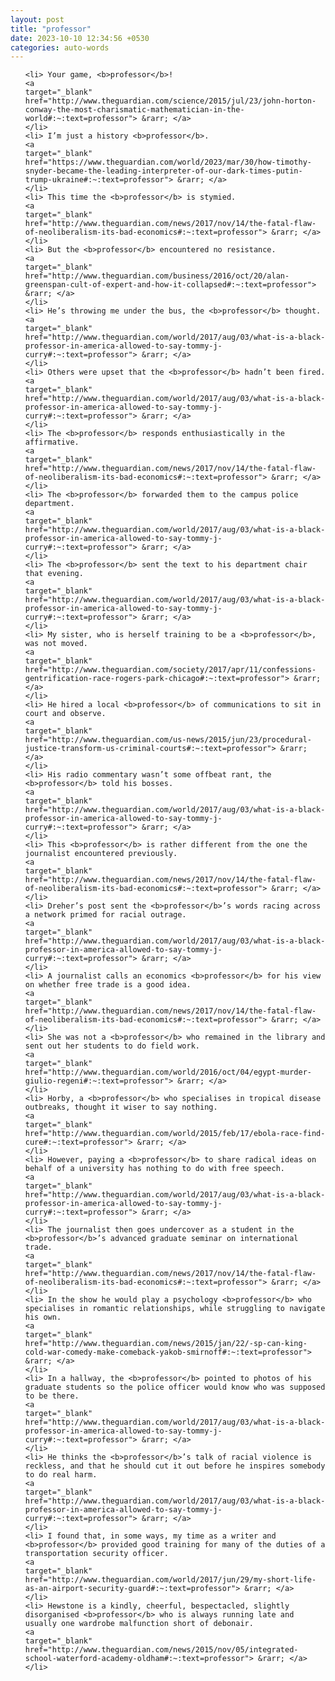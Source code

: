 ```yaml
---
layout: post
title: "professor"
date: 2023-10-10 12:34:56 +0530
categories: auto-words
---
```

<ol>

    <li> Your game, <b>professor</b>!
    <a 
    target="_blank" 
    href="http://www.theguardian.com/science/2015/jul/23/john-horton-conway-the-most-charismatic-mathematician-in-the-world#:~:text=professor"> &rarr; </a>
    </li>
    <li> I’m just a history <b>professor</b>.
    <a 
    target="_blank" 
    href="https://www.theguardian.com/world/2023/mar/30/how-timothy-snyder-became-the-leading-interpreter-of-our-dark-times-putin-trump-ukraine#:~:text=professor"> &rarr; </a>
    </li>
    <li> This time the <b>professor</b> is stymied.
    <a 
    target="_blank" 
    href="http://www.theguardian.com/news/2017/nov/14/the-fatal-flaw-of-neoliberalism-its-bad-economics#:~:text=professor"> &rarr; </a>
    </li>
    <li> But the <b>professor</b> encountered no resistance.
    <a 
    target="_blank" 
    href="http://www.theguardian.com/business/2016/oct/20/alan-greenspan-cult-of-expert-and-how-it-collapsed#:~:text=professor"> &rarr; </a>
    </li>
    <li> He’s throwing me under the bus, the <b>professor</b> thought.
    <a 
    target="_blank" 
    href="http://www.theguardian.com/world/2017/aug/03/what-is-a-black-professor-in-america-allowed-to-say-tommy-j-curry#:~:text=professor"> &rarr; </a>
    </li>
    <li> Others were upset that the <b>professor</b> hadn’t been fired.
    <a 
    target="_blank" 
    href="http://www.theguardian.com/world/2017/aug/03/what-is-a-black-professor-in-america-allowed-to-say-tommy-j-curry#:~:text=professor"> &rarr; </a>
    </li>
    <li> The <b>professor</b> responds enthusiastically in the affirmative.
    <a 
    target="_blank" 
    href="http://www.theguardian.com/news/2017/nov/14/the-fatal-flaw-of-neoliberalism-its-bad-economics#:~:text=professor"> &rarr; </a>
    </li>
    <li> The <b>professor</b> forwarded them to the campus police department.
    <a 
    target="_blank" 
    href="http://www.theguardian.com/world/2017/aug/03/what-is-a-black-professor-in-america-allowed-to-say-tommy-j-curry#:~:text=professor"> &rarr; </a>
    </li>
    <li> The <b>professor</b> sent the text to his department chair that evening.
    <a 
    target="_blank" 
    href="http://www.theguardian.com/world/2017/aug/03/what-is-a-black-professor-in-america-allowed-to-say-tommy-j-curry#:~:text=professor"> &rarr; </a>
    </li>
    <li> My sister, who is herself training to be a <b>professor</b>, was not moved.
    <a 
    target="_blank" 
    href="http://www.theguardian.com/society/2017/apr/11/confessions-gentrification-race-rogers-park-chicago#:~:text=professor"> &rarr; </a>
    </li>
    <li> He hired a local <b>professor</b> of communications to sit in court and observe.
    <a 
    target="_blank" 
    href="http://www.theguardian.com/us-news/2015/jun/23/procedural-justice-transform-us-criminal-courts#:~:text=professor"> &rarr; </a>
    </li>
    <li> His radio commentary wasn’t some offbeat rant, the <b>professor</b> told his bosses.
    <a 
    target="_blank" 
    href="http://www.theguardian.com/world/2017/aug/03/what-is-a-black-professor-in-america-allowed-to-say-tommy-j-curry#:~:text=professor"> &rarr; </a>
    </li>
    <li> This <b>professor</b> is rather different from the one the journalist encountered previously.
    <a 
    target="_blank" 
    href="http://www.theguardian.com/news/2017/nov/14/the-fatal-flaw-of-neoliberalism-its-bad-economics#:~:text=professor"> &rarr; </a>
    </li>
    <li> Dreher’s post sent the <b>professor</b>’s words racing across a network primed for racial outrage.
    <a 
    target="_blank" 
    href="http://www.theguardian.com/world/2017/aug/03/what-is-a-black-professor-in-america-allowed-to-say-tommy-j-curry#:~:text=professor"> &rarr; </a>
    </li>
    <li> A journalist calls an economics <b>professor</b> for his view on whether free trade is a good idea.
    <a 
    target="_blank" 
    href="http://www.theguardian.com/news/2017/nov/14/the-fatal-flaw-of-neoliberalism-its-bad-economics#:~:text=professor"> &rarr; </a>
    </li>
    <li> She was not a <b>professor</b> who remained in the library and sent out her students to do field work.
    <a 
    target="_blank" 
    href="http://www.theguardian.com/world/2016/oct/04/egypt-murder-giulio-regeni#:~:text=professor"> &rarr; </a>
    </li>
    <li> Horby, a <b>professor</b> who specialises in tropical disease outbreaks, thought it wiser to say nothing.
    <a 
    target="_blank" 
    href="http://www.theguardian.com/world/2015/feb/17/ebola-race-find-cure#:~:text=professor"> &rarr; </a>
    </li>
    <li> However, paying a <b>professor</b> to share radical ideas on behalf of a university has nothing to do with free speech.
    <a 
    target="_blank" 
    href="http://www.theguardian.com/world/2017/aug/03/what-is-a-black-professor-in-america-allowed-to-say-tommy-j-curry#:~:text=professor"> &rarr; </a>
    </li>
    <li> The journalist then goes undercover as a student in the <b>professor</b>’s advanced graduate seminar on international trade.
    <a 
    target="_blank" 
    href="http://www.theguardian.com/news/2017/nov/14/the-fatal-flaw-of-neoliberalism-its-bad-economics#:~:text=professor"> &rarr; </a>
    </li>
    <li> In the show he would play a psychology <b>professor</b> who specialises in romantic relationships, while struggling to navigate his own.
    <a 
    target="_blank" 
    href="http://www.theguardian.com/news/2015/jan/22/-sp-can-king-cold-war-comedy-make-comeback-yakob-smirnoff#:~:text=professor"> &rarr; </a>
    </li>
    <li> In a hallway, the <b>professor</b> pointed to photos of his graduate students so the police officer would know who was supposed to be there.
    <a 
    target="_blank" 
    href="http://www.theguardian.com/world/2017/aug/03/what-is-a-black-professor-in-america-allowed-to-say-tommy-j-curry#:~:text=professor"> &rarr; </a>
    </li>
    <li> He thinks the <b>professor</b>’s talk of racial violence is reckless, and that he should cut it out before he inspires somebody to do real harm.
    <a 
    target="_blank" 
    href="http://www.theguardian.com/world/2017/aug/03/what-is-a-black-professor-in-america-allowed-to-say-tommy-j-curry#:~:text=professor"> &rarr; </a>
    </li>
    <li> I found that, in some ways, my time as a writer and <b>professor</b> provided good training for many of the duties of a transportation security officer.
    <a 
    target="_blank" 
    href="http://www.theguardian.com/world/2017/jun/29/my-short-life-as-an-airport-security-guard#:~:text=professor"> &rarr; </a>
    </li>
    <li> Hewstone is a kindly, cheerful, bespectacled, slightly disorganised <b>professor</b> who is always running late and usually one wardrobe malfunction short of debonair.
    <a 
    target="_blank" 
    href="http://www.theguardian.com/news/2015/nov/05/integrated-school-waterford-academy-oldham#:~:text=professor"> &rarr; </a>
    </li>